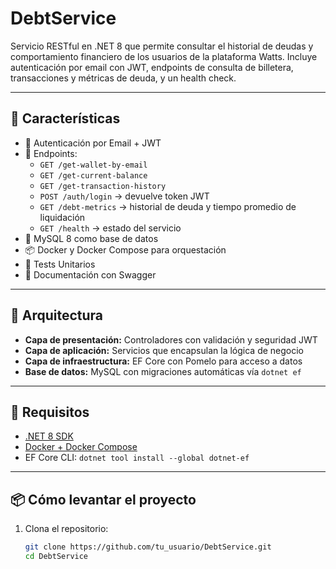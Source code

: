 ﻿# DebtService

Servicio RESTful en .NET 8 que permite consultar el historial de deudas y comportamiento financiero de los usuarios de la plataforma Watts. Incluye autenticación por email con JWT, endpoints de consulta de billetera, transacciones y métricas de deuda, y un health check.

---

## 🚀 Características

- 🔐 Autenticación por Email + JWT
- 💼 Endpoints:
  - `GET /get-wallet-by-email`
  - `GET /get-current-balance`
  - `GET /get-transaction-history`
  - `POST /auth/login` → devuelve token JWT
  - `GET /debt-metrics` → historial de deuda y tiempo promedio de liquidación
  - `GET /health` → estado del servicio
- 🐘 MySQL 8 como base de datos
- 📦 Docker y Docker Compose para orquestación
- 🧪 Tests Unitarios
- 📄 Documentación con Swagger

---

## 🧱 Arquitectura

- **Capa de presentación:** Controladores con validación y seguridad JWT
- **Capa de aplicación:** Servicios que encapsulan la lógica de negocio
- **Capa de infraestructura:** EF Core con Pomelo para acceso a datos
- **Base de datos:** MySQL con migraciones automáticas vía `dotnet ef`

---

## 🧪 Requisitos

- [.NET 8 SDK](https://dotnet.microsoft.com/en-us/download)
- [Docker + Docker Compose](https://www.docker.com/)
- EF Core CLI: `dotnet tool install --global dotnet-ef`

---

## 📦 Cómo levantar el proyecto

1. Clona el repositorio:
   ```bash
   git clone https://github.com/tu_usuario/DebtService.git
   cd DebtService
